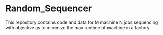 # Random_Sequencer
This repository contains code and data for M machine N jobs sequencing with objective as to minimize the max runtime of machine in a factory.
